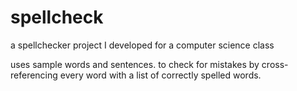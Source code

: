 # spellcheck
a spellchecker project I developed for a computer science class

uses sample words and sentences. to check for mistakes by cross-referencing every word with a list of correctly spelled words.

